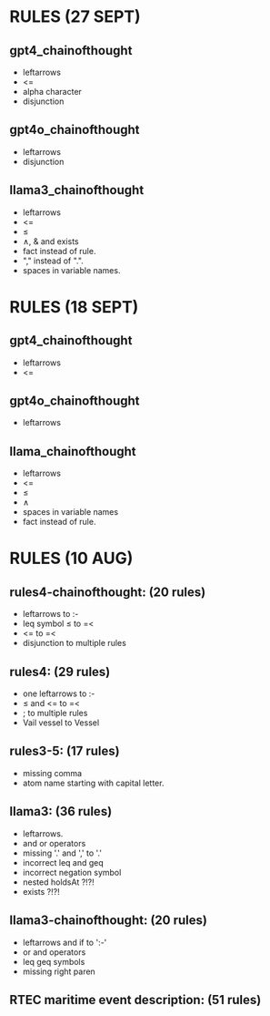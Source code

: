 # RULES (27 SEPT)

## gpt4_chainofthought 

- leftarrows
- <=
- alpha character
- disjunction

## gpt4o_chainofthought 

- leftarrows
- disjunction

## llama3_chainofthought 

- leftarrows
- <=
- ≤
- ∧, & and exists
- fact instead of rule. 
- "," instead of ".".
- spaces in variable names.

# RULES (18 SEPT)

## gpt4_chainofthought 

- leftarrows
- <=

## gpt4o_chainofthought 

- leftarrows

## llama_chainofthought 

- leftarrows
- <=
- ≤
- ∧
- spaces in variable names
- fact instead of rule. 

# RULES (10 AUG)

## rules4-chainofthought: (20 rules)

- leftarrows to :-
- leq symbol ≤ to =<
- <= to =<
- disjunction to multiple rules

## rules4: (29 rules)

- one leftarrows to :-
- ≤ and <= to =<
- ; to multiple rules
- Vail vessel to Vessel

## rules3-5: (17 rules)

- missing comma
- atom name starting with capital letter.

## llama3: (36 rules) 

- leftarrows.
- and or operators
- missing '.' and ',' to '.'
- incorrect leq and geq 
- incorrect negation symbol 
- nested holdsAt ?!?!
- exists ?!?!  

## llama3-chainofthought: (20 rules)

- leftarrows and if to ':-'
- or and operators
- leq geq symbols 
- missing right paren

## RTEC maritime event description: (51 rules)
